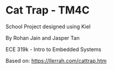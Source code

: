 # Cat Trap - TM4C
 School Project designed using Kiel

By Rohan Jain and Jasper Tan


ECE 319k - Intro to Embedded Systems


Based on: https://llerrah.com/cattrap.htm
